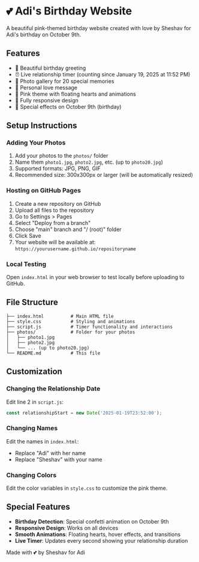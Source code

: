 # 💕 Adi's Birthday Website

A beautiful pink-themed birthday website created with love by Sheshav for Adi's birthday on October 9th.

## Features

- 🎂 Beautiful birthday greeting
- ⏰ Live relationship timer (counting since January 19, 2025 at 11:52 PM)
- 📸 Photo gallery for 20 special memories
- 💌 Personal love message
- 🌸 Pink theme with floating hearts and animations
- 📱 Fully responsive design
- 🎉 Special effects on October 9th (birthday)

## Setup Instructions

### Adding Your Photos

1. Add your photos to the `photos/` folder
2. Name them `photo1.jpg`, `photo2.jpg`, etc. (up to `photo20.jpg`)
3. Supported formats: JPG, PNG, GIF
4. Recommended size: 300x300px or larger (will be automatically resized)

### Hosting on GitHub Pages

1. Create a new repository on GitHub
2. Upload all files to the repository
3. Go to Settings > Pages
4. Select "Deploy from a branch"
5. Choose "main" branch and "/ (root)" folder
6. Click Save
7. Your website will be available at: `https://yourusername.github.io/repositoryname`

### Local Testing

Open `index.html` in your web browser to test locally before uploading to GitHub.

## File Structure

```
├── index.html          # Main HTML file
├── style.css           # Styling and animations
├── script.js           # Timer functionality and interactions
├── photos/             # Folder for your photos
│   ├── photo1.jpg
│   ├── photo2.jpg
│   └── ... (up to photo20.jpg)
└── README.md           # This file
```

## Customization

### Changing the Relationship Date
Edit line 2 in `script.js`:
```javascript
const relationshipStart = new Date('2025-01-19T23:52:00');
```

### Changing Names
Edit the names in `index.html`:
- Replace "Adi" with her name
- Replace "Sheshav" with your name

### Changing Colors
Edit the color variables in `style.css` to customize the pink theme.

## Special Features

- **Birthday Detection**: Special confetti animation on October 9th
- **Responsive Design**: Works on all devices
- **Smooth Animations**: Floating hearts, hover effects, and transitions
- **Live Timer**: Updates every second showing your relationship duration

Made with 💕 by Sheshav for Adi